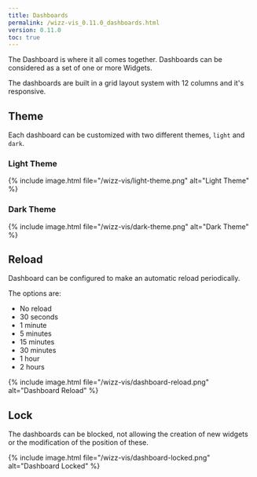 ```yaml
---
title: Dashboards
permalink: /wizz-vis_0.11.0_dashboards.html
version: 0.11.0
toc: true
---
```


The Dashboard is where it all comes together. Dashboards can be considered as a set of one or more Widgets.

The dashboards are built in a grid layout system with 12 columns and it's responsive.

## Theme

Each dashboard can be customized with two different themes, `light` and `dark`.

### Light Theme

{% include image.html file="/wizz-vis/light-theme.png" alt="Light Theme" %}

### Dark Theme

{% include image.html file="/wizz-vis/dark-theme.png" alt="Dark Theme" %}

## Reload

Dashboard can be configured to make an automatic reload periodically.

The options are:
* No reload
* 30 seconds
* 1 minute
* 5 minutes
* 15 minutes
* 30 minutes
* 1 hour
* 2 hours

{% include image.html file="/wizz-vis/dashboard-reload.png" alt="Dashboard Reload" %}

## Lock

The dashboards can be blocked, not allowing the creation of new widgets or the modification of the position of these.

{% include image.html file="/wizz-vis/dashboard-locked.png" alt="Dashboard Locked" %}
